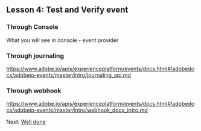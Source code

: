 ## Lesson 4: Test and Verify event 

### Through Console
What you will see in console - event provider 


### Through journaling 

https://www.adobe.io/apis/experienceplatform/events/docs.html#!adobedocs/adobeio-events/master/intro/journaling_api.md


### Through webhook
https://www.adobe.io/apis/experienceplatform/events/docs.html#!adobedocs/adobeio-events/master/intro/webhook_docs_intro.md

Next: [Well done](/lessons/welldone.md)